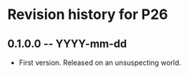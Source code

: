 # Revision history for P26

## 0.1.0.0 -- YYYY-mm-dd

* First version. Released on an unsuspecting world.
